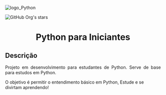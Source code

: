 ![logo_Python](https://static.istories.media/uploaded/images/4fa4c9787888493994c3267c331910bd-1920x960px_1x.webp)

![GitHub Org's stars](https://img.shields.io/github/stars/Python-Basico?style=social)

<h1 align="center"> Python para Iniciantes </h1>

## Descrição
<p align="justify">
 Projeto em desenvolvimento para estudantes de Python. Serve de base para estudos em Python.

O objetivo é permitir o entendimento básico em Python, Estude e se divirtam aprendendo!
